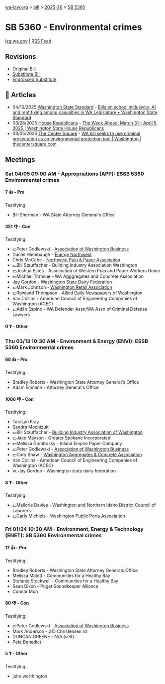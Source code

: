 [wa-law.org](/) > [bill](/bill/) > [2025-26](/bill/2025-26/) > [SB 5360](/bill/2025-26/sb/5360/)

# SB 5360 - Environmental crimes
[leg.wa.gov](https://app.leg.wa.gov/billsummary?BillNumber=5360&Year=2025&Initiative=false) | [RSS Feed](./rss.xml)

## Revisions
* [Original Bill](1/)
* [Substitute Bill](S/)
* [Engrossed Substitute](S.E/)

## 📰 Articles
* 04/10/2025 [Washington State Standard](/org/washington_state_standard/) - [Bills on school inclusivity, AI and rent fixing among casualties in WA Legislature • Washington State Standard](https://washingtonstatestandard.com/2025/04/10/bills-on-school-inclusivity-ai-and-rent-fixing-among-casualties-in-wa-legislature/#:~:text=Senate%20Bill%205360)
* 03/28/2025 [House Republicans](/org/house_republicans/) - [The Week Ahead: March 31 - April 5, 2025 | Washington State House Republicans](https://houserepublicans.wa.gov/week/the-week-ahead-march-31-april-5-2025/#:~:text=SB%205360)
* 03/05/2025 [The Center Square](/org/the_center_square/) - [WA bill seeks to use criminal prosecution as an environmental protection tool | Washington | thecentersquare.com](https://www.thecentersquare.com/washington/article_08bedeac-fa0d-11ef-8645-c7b5a4846ae4.html#:~:text=Engrossed%20Substitute%20Senate%20Bill%205360)

## Meetings
### Sat 04/05 09:00 AM - Appropriations (APP): ESSB 5360 Environmental crimes
#### 7 👍 - Pro
Testifying:
* Bill Sherman - WA State Attorney General's Office

#### 351 👎 - Con
Testifying:
* 💵Peter Godlewski - [Association of Washington Business](/org/association_of_washington_business/)
* Daniel Himebaugh - [Energy Northwest](/org/energy_northwest/)
* Chris McCabe - [Northwest Pulp & Paper Association](/org/northwest_pulp_&_paper_association/)
* 💵Bill Stauffacher - Building Industry Association Washington
* 💵Joshua Estes - Association of Western Pulp and Paper Workers Union
* 💵Michael Transue - WA Agggregates and Concrete Association
* Jay Gordon - Washington State Dairy Federation
* 💵Mark Johnson - [Washington Retail Association](/org/washington_retail_association/)
* 💵Rowland Thompson - [Allied Daily Newspapers of Washington](/org/allied_daily_newspapers_of_washington/)
* Van Collins - American Council of Engineering Companies of Washington (ACEC)
* 💵Adán Espino - WA Defender Assn/WA Assn of Criminal Defense Lawyers

#### 0 ❓ - Other

### Thu 03/13 10:30 AM - Environment & Energy (ENVI): ESSB 5360 Environmental crimes
#### 68 👍 - Pro
Testifying:
* Bradley Roberts - Washington State Attorney General's Office
* Adam Eitmann - Attorney General's Office

#### 1006 👎 - Con
Testifying:
* TaraLyn Fray
* Sandra Mochizuki
* 💵Bill Stauffacher - [Building Industry Association of Washington](/org/building_industry_association_of_washington/)
* 💵Jake Mayson - Greater Spokane Incorporated
* 💵Melissa Gombosky - Inland Empire Paper Company
* 💵Peter Godlewski - [Association of Washington Business](/org/association_of_washington_business/)
* 💵Cory Shaw - [Washington Aggregates & Concrete Association](/org/washington_aggregates_&_concrete_association/)
* Van Collins - American Council of Engineering Companies of Washington (ACEC)
* w. Jay Gordon - Washington state dairy federation

#### 8 ❓ - Other
Testifying:
* 💵Mallorie Davies - Washington and Northern Idaho District Council of Laborers
* 💵Carly Michiels - [Washington Public Ports Association](/org/washington_public_ports_association/)

### Fri 01/24 10:30 AM - Environment, Energy & Technology (ENET): SB 5360 Environmental crimes
#### 17 👍 - Pro
Testifying:
* Bradley Roberts - Washington State Attorney Generals Office
* Melissa Malott - Communities for a Healthy Bay
* Stefanie Stockwell - Communities for a Healthy Bay
* Sean Dixon - Puget Soundkeeper Alliance
* Connar Mon

#### 80 👎 - Con
Testifying:
* 💵Peter Godlewski - [Association of Washington Business](/org/association_of_washington_business/)
* Mark Anderson - 215 Christensen rd
* DUNCAN GREENE - N/A (self)
* Pete Benedict

#### 5 ❓ - Other
Testifying:
* john worthington
